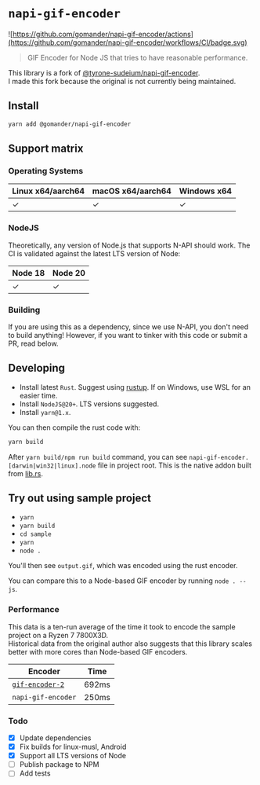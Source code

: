 # `napi-gif-encoder`

![https://github.com/gomander/napi-gif-encoder/actions](https://github.com/gomander/napi-gif-encoder/workflows/CI/badge.svg)

> GIF Encoder for Node JS that tries to have reasonable performance.

This library is a fork of [@tyrone-sudeium/napi-gif-encoder](https://github.com/tyrone-sudeium/napi-gif-encoder).  
I made this fork because the original is not currently being maintained.

## Install

```sh
yarn add @gomander/napi-gif-encoder
```

## Support matrix

### Operating Systems

| Linux x64/aarch64 | macOS x64/aarch64 | Windows x64 |
| ----------------- | ----------------- | ----------- |
| ✓                 | ✓                 | ✓           |

### NodeJS

Theoretically, any version of Node.js that supports N-API should work. The CI
is validated against the latest LTS version of Node:

| Node 18 | Node 20 |
| ------- | ------- |
| ✓       | ✓       |

### Building

If you are using this as a dependency, since we use N-API, you don't
need to build anything! However, if you want to tinker with this code
or submit a PR, read below.

## Developing

- Install latest `Rust`. Suggest using [rustup](https://rustup.rs/). If on Windows, use WSL for an easier time.
- Install `NodeJS@20+`. LTS versions suggested.
- Install `yarn@1.x`.

You can then compile the rust code with:

```sh
yarn build
```

After `yarn build/npm run build` command, you can see
`napi-gif-encoder.[darwin|win32|linux].node` file in project root.
This is the native addon built from [lib.rs](./src/lib.rs).

## Try out using sample project

- `yarn`
- `yarn build`
- `cd sample`
- `yarn`
- `node .`

You'll then see `output.gif`, which was encoded using the rust encoder.

You can compare this to a Node-based GIF encoder by running `node . --js`.

### Performance

This data is a ten-run average of the time it took to encode the sample project on a Ryzen 7 7800X3D.  
Historical data from the original author also suggests that this library scales better with more cores than Node-based GIF encoders.

| Encoder                                                         | Time  |
| --------------------------------------------------------------- | ----- |
| [`gif-encoder-2`](https://github.com/benjaminadk/gif-encoder-2) | 692ms |
| `napi-gif-encoder`                                              | 250ms |

### Todo

- [x] Update dependencies
- [x] Fix builds for linux-musl, Android
- [x] Support all LTS versions of Node
- [ ] Publish package to NPM
- [ ] Add tests

